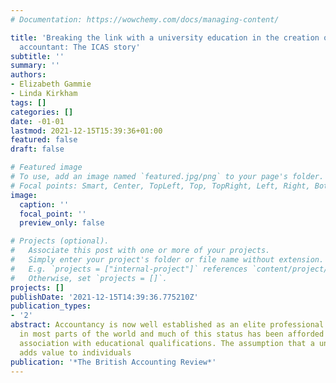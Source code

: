 ```yaml
---
# Documentation: https://wowchemy.com/docs/managing-content/

title: 'Breaking the link with a university education in the creation of a chartered
  accountant: The ICAS story'
subtitle: ''
summary: ''
authors:
- Elizabeth Gammie
- Linda Kirkham
tags: []
categories: []
date: -01-01
lastmod: 2021-12-15T15:39:36+01:00
featured: false
draft: false

# Featured image
# To use, add an image named `featured.jpg/png` to your page's folder.
# Focal points: Smart, Center, TopLeft, Top, TopRight, Left, Right, BottomLeft, Bottom, BottomRight.
image:
  caption: ''
  focal_point: ''
  preview_only: false

# Projects (optional).
#   Associate this post with one or more of your projects.
#   Simply enter your project's folder or file name without extension.
#   E.g. `projects = ["internal-project"]` references `content/project/deep-learning/index.md`.
#   Otherwise, set `projects = []`.
projects: []
publishDate: '2021-12-15T14:39:36.775210Z'
publication_types:
- '2'
abstract: Accountancy is now well established as an elite professional occupation
  in most parts of the world and much of this status has been afforded through an
  association with educational qualifications. The assumption that a university education
  adds value to individuals
publication: '*The British Accounting Review*'
---
```

